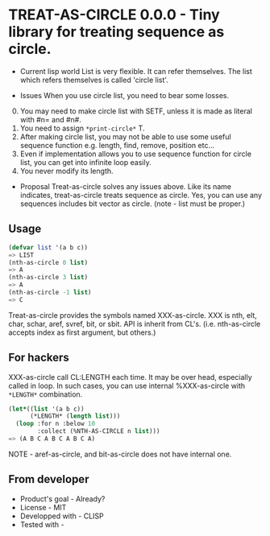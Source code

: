 # TREAT-AS-CIRCLE 0.0.0 - Tiny library for treating sequence as circle.

* Current lisp world
List is very flexible.
It can refer themselves.
The list which refers themselves is called 'circle list'.

* Issues
When you use circle list, you need to bear some losses.
0. You may need to make circle list with SETF, unless it is made as literal with #n= and #n#.
1. You need to assign `*print-circle*` T.
2. After making circle list, you may not be able to use some useful sequence function e.g. length, find, remove, position etc...
3. Even if implementation allows you to use sequence function for circle list, you can get into infinite loop easily.
4. You never modify its length.

* Proposal
Treat-as-circle solves any issues above.
Like its name indicates, treat-as-circle treats sequence as circle.
Yes, you can use any sequences includes bit vector as circle.
(note - list must be proper.)

## Usage
```lisp
(defvar list '(a b c))
=> LIST
(nth-as-circle 0 list)
=> A
(nth-as-circle 3 list)
=> A
(nth-as-circle -1 list)
=> C
```
Treat-as-circle provides the symbols named XXX-as-circle.
XXX is nth, elt, char, schar, aref, svref, bit, or sbit.
API is inherit from CL's.
(i.e. nth-as-circle accepts index as first argument, but others.)

## For hackers
XXX-as-circle call CL:LENGTH each time.
It may be over head, especially called in loop.
In such cases, you can use internal %XXX-as-circle with `*LENGTH*` combination.
```lisp
(let*((list '(a b c))
      (*LENGTH* (length list)))
  (loop :for n :below 10
        :collect (%NTH-AS-CIRCLE n list)))
=> (A B C A B C A B C A)
```
NOTE - aref-as-circle, and bit-as-circle does not have internal one.
## From developer

* Product's goal - Already?
* License - MIT
* Developped with - CLISP
* Tested with - 

